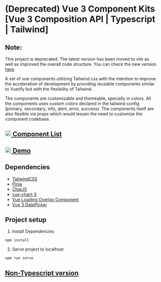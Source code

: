 # (Deprecated) Vue 3 Component Kits [Vue 3 Composition API | Typescript | Tailwind]

## Note: 
This project is deprecated. The latest version has been moved to vite as well as improved the overall code structure. 
You can check the new version [here](https://zen-wozniak-de473d.netlify.app/login).





A set of vue components utilizing Tailwind css with the intention to improve the acceleration of development by providing reusable components similar to Vuetify but with the flexibility of Tailwind.

The components are customizable and themeable, specially in colors. All the components uses custom colors declared in the tailwind config (primary, secondary, info, alert, error, success). The components itself are also flexible via props which would lessen the need to customize the component codebase.

## [<img width="20" src="https://www.netlify.com/v3/img/components/logomark-dark.png" alt="Pinia logo"> Component List ](https://component-kits-vue3.netlify.app/)
## [<img width="20" src="https://www.netlify.com/v3/img/components/logomark-dark.png" alt="Pinia logo"> Demo ](https://zen-wozniak-de473d.netlify.app/login)


## Dependencies

- [TailwindCSS](https://tailwindcss.com/)
- [Pinia](https://pinia.vuejs.org/)
- [ChatJS](https://www.chartjs.org/)
- [vue-chart-3](https://www.npmjs.com/package/vue-chart-3)
- [Vue Loading Overlay Component](https://www.npmjs.com/package/vue-loading-overlay)
- [Vue 3 DatePicker](https://vue3datepicker.com/)



## Project setup

1. Install Dependencies
```
npm install
```
2. Serve project to localhost
```
npm run serve
```


## [Non-Typescript version](https://github.com/castillolianrobin/Component-Kits-Vue-3-TailwindCSS-)

